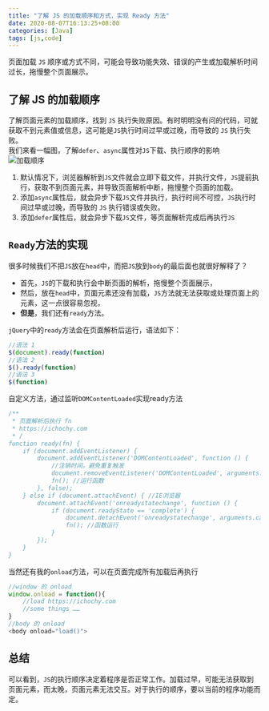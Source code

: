 ```yaml
---
title: "了解 JS 的加载顺序和方式，实现 Ready 方法"
date: 2020-08-07T16:13:25+08:00 
categories: [Java] 
tags: [js,code] 
---
```


页面加载 `JS` 顺序或方式不同，可能会导致功能失效、错误的产生或加载解析时间过长，拖慢整个页面展示。

## 了解 JS 的加载顺序
了解页面元素的加载顺序，找到 `JS` 执行失败原因。有时明明没有问的代码，可就获取不到元素值或信息，这可能是`JS`执行时间过早或过晚，而导致的 `JS` 执行失败。  
我们来看一幅图，了解`defer`、`async`属性对`JS`下载、执行顺序的影响    
![加载顺序](https://images.ichochy.com/15967549302690823.png)  
1. 默认情况下，浏览器解析到`JS`文件就会立即下载文件，并执行文件，`JS`提前执行，获取不到页面元素，并导致页面解析中断，拖慢整个页面的加载。  
2. 添加`async`属性后，就会异步下载`JS`文件并执行，执行时间不可控，`JS`执行时间过早或过晚，而导致的 `JS` 执行错误或失败。  
3. 添加`defer`属性后，就会异步下载`JS`文件，等页面解析完成后再执行`JS`  

## `Ready`方法的实现
很多时候我们不把`JS`放在`head`中，而把`JS`放到`body`的最后面也就很好解释了？
* 首先，`JS`的下载和执行会中断页面的解析，拖慢整个页面展示，
* 然后，放在`head`中，页面元素还没有加载，`JS`方法就无法获取或处理页面上的元素，这一点很容易忽视，
* **但是**，我们还有`ready`方法。

`jQuery`中的`ready`方法会在页面解析后运行，语法如下：
```javascript
//语法 1
$(document).ready(function)
//语法 2
$().ready(function)
//语法 3
$(function)
```
自定义方法，通过监听`DOMContentLoaded`实现ready方法
```javascript
/**
 * 页面解析后执行 fn
 * https://ichochy.com
 * /
function ready(fn) {
    if (document.addEventListener) {
        document.addEventListener('DOMContentLoaded', function () {
            //注销时间，避免重复触发
            document.removeEventListener('DOMContentLoaded', arguments.callee, false);
            fn(); //运行函数
        }, false);
    } else if (document.attachEvent) { //IE浏览器
        document.attachEvent('onreadystatechange', function () {
            if (document.readyState == 'complete') {
                document.detachEvent('onreadystatechange', arguments.callee);
                fn(); //函数运行
            }
        });
    }
}
```
当然还有我的`onload`方法，可以在页面完成所有加载后再执行  
```Javascript
//window 的 onload
window.onload = function(){
    //load https://ichochy.com
    //some things ……
}
//body 的 onload
<body onload="load()">
```

## 总结
可以看到，`JS`的执行顺序决定着程序是否正常工作。加载过早，可能无法获取到页面元素，而太晚，页面元素无法交互。对于执行的顺序，要以当前的程序功能而定。